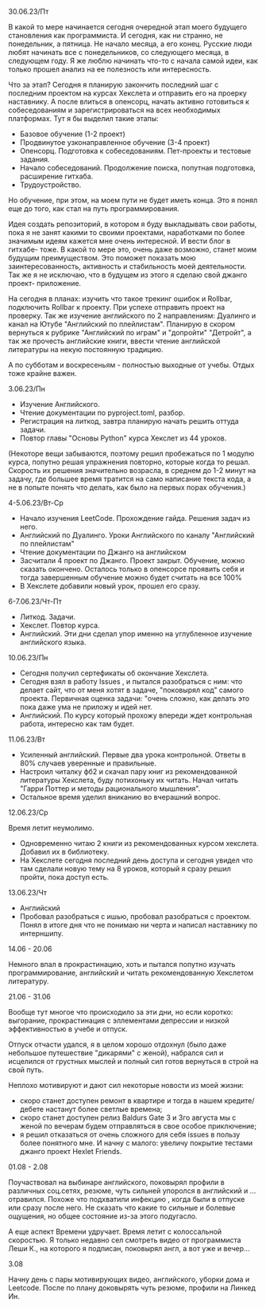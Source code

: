 30.06.23/Пт

В какой то мере начинается сегодня очередной этап моего будущего становления как программиста. И сегодня, как ни странно, не понедельник, а пятница. Не начало месяца, а его конец. Русские люди любят начинать все с понедельников, со следующего месяца, в следующем году. Я же люблю начинать что-то с начала самой идеи, как только прошел анализ на ее полезность или интересность.

Что за этап? Сегодня я планирую закончить последний шаг с последним проектом на курсах Хекслета и отправить его на проерку наставнику. А после влиться в опенсорц, начать активно готовиться к собеседованиям и зарегистрироваться на всех необходимых платформах. Тут я бы выделил такие этапы:
* Базовое обучение (1-2 проект)
* Продвинутое узконаправленное обучение (3-4 проект)
* Опенсорц. Подготовка к собеседованиям. Пет-проекты и тестовые задания.
* Начало собеседований. Продолжение поиска, попутная подготовка, расширение гитхаба.
* Трудоустройство. 

Но обучение, при этом, на моем пути не будет иметь конца. Это я понял еще до того, как стал на путь программирования.

Идея создать репозиторий, в котором я буду выкладывать свои работы, пока я не занят какими то своими проектами, наработками по более значимым идеям кажется мне очень интересной. И вести блог в гитхабе- тоже. В какой то мере это, очень даже возможно, станет моим будущим преимуществом. Это поможет показать мою заинтересованность, активность и стабильность моей деятельности. Так же я не исключаю, что в будущем из этого я сделаю свой джанго проект- приложение. 

На сегодня в планах: изучить что такое трекинг ошибок и Rollbar, подключить  Rollbar к проекту. При успехе отправить проект на проверку. Так же изучение английского по 2 направлениям: Дуалинго и канал на  Ютубе "Английский по плейлистам". Планирую в скором вернуться к рубрике "Английский по играм" и "допройти" "Детройт", а так же прочесть английские книги, ввести чтение английской литературы на некую постоянную традицию.

А по субботам и воскресеньям - полностью выходные от учебы. Отдых тоже крайне важен. 


3.06.23/Пн

* Изучение Английского.
* Чтение документации по pyproject.toml, разбор.
* Регистрация на литкод, завтра планирую начать решить оттуда задачи.
* Повтор главы "Основы  Python" курса Хекслет из 44 уроков.

(Некоторе вещи забываются, поэтому решил пробежаться по 1 модулю курса, попутно решая упражнения повторно, которые когда то решал. Скорость их решения значительно возрасла, в среднем до 1-2 минут на задачу, где большее время тратится на само написание текста кода, а не в попыте понять что делать, как было на первых порах обучения.)


4-5.06.23/Вт-Ср

* Начало изучения LeetCode.  Прохождение гайда. Решения задач из него.
* Английский по Дуалинго. Уроки Английского по каналу "Английский по плейлистам"
* Чтение документации по Джанго на английском
* Засчитали 4 проект по Джанго. Проект закрыт. Обучение, можно сказать окончено. Осталось только в опенсорсе проявить себя и тогда завершенным обучение можно будет считать на все 100%
* В Хекслете добавили новый урок, прошел его сразу.

6-7.06.23/Чт-Пт

* Литкод. Задачи. 
* Хекслет. Повтор курса.
* Английский. Эти дни сделал упор именно на углубленное изучение английского языка.

10.06.23/Пн

* Сегодня получил сертефикаты об окончание Хекслета. 
* Сегодня взял в работу  Issues  , и пытался разобраться с ним: что делает сайт, что от меня хотят в задаче, "поковырял код" самого проекта. Первичная оценка задачи: "очень сложно, как делать это пока даже ума не приложу и идей нет.
* Английский. По курсу который прохожу впереди ждет контрольная работа, интересно как там будет. 

11.06.23/Вт

* Усиленный английский. Первые два урока контрольной. Ответы в 80% случаев уверенные и правильные.
* Настроил читалку фб2 и скачал пару книг из рекомендованной литературы Хекслета, буду потихоньку их читать. Начал читать "Гарри Поттер и методы рационального мышления".
* Остальное время уделил вниканию во вчерашний вопрос.

12.06.23/Ср

Время летит неумолимо. 
* Одновременно читаю 2 книги из рекомендованных курсом хекслета. Добавил их в библиотеку.
* На Хекслете сегодня последний день доступа и сегодня увидел что там сделали новую тему на 8 уроков, который я сразу решил пройти, пока доступ есть. 

13.06.23/Чт

* Английский
* Пробовал разобраться с ишью, пробовал разобраться с проектом. Понял в итоге дня что не понимаю ни черта и написал наставнику по интерншипу.

14.06 - 20.06

Немного впал в прокрастинацию, хоть и пытался попутно изучать программирование, английский и читать рекомендованную Хекслетом литературу.

21.06 - 31.06

Вообще тут многое что происходило за эти дни, но если коротко: выгорание, прокрастинация с эллементами депрессии и низкой эффективностью в учебе и отпуск.

Отпуск отчасти удался, я в целом хорошо отдохнул (было даже небольшое путешествие "дикарями" с женой), набрался сил и исцелился от грустных мыслей и полный сил готов вернуться в строй на свой путь.

Неплохо мотивируют и дают сил некоторые новости из моей жизни: 
- скоро станет доступен ремонт в квартире и тогда в нашем кредите/дебете настанут более светлые времена;
- скоро станет доступен релиз Baldurs Gate 3 и 3го августа мы с женой по вечерам будем отправляться в свое особое приключение;
- я решил отказаться от очень сложного для себя  issues  в пользу более понятного мне. И начну с малого: увеличу покрытие тестами джанго проект  Hexlet Friends.

01.08 - 2.08

Поучаствовал на выбинаре английского, поковырял профили в различных соц.сетях, резюме, чуть сильней упоролся в английский  и ... отравился. Похоже что подхватили инфекцию , когда были в отпуске или сразу после него. Не сказать что какие то сильные и болевые ощущения, но общее состояние из-за этого подугасло. 

А еще аспект Времени удручает. Время летит с колоссальной скоростью. Я только недавно сел смотреть видео от программиста Леши К., на которого я подписан, поковырял англ, а вот уже и вечер...

3.08

Начну день с пары мотивирующих видео, английского, уборки дома и  Leetcode.
После по плану доковырять чуть резюме, профили на Линкед Ин.